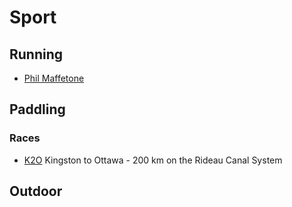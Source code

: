 # Sport

## Running

* [Phil Maffetone]

[Phil Maffetone]: https://philmaffetone.com

## Paddling

### Races

* [K2O] Kingston to Ottawa - 200 km on the Rideau Canal System

[K2O]: http://kingston2ottawa.ca

## Outdoor
